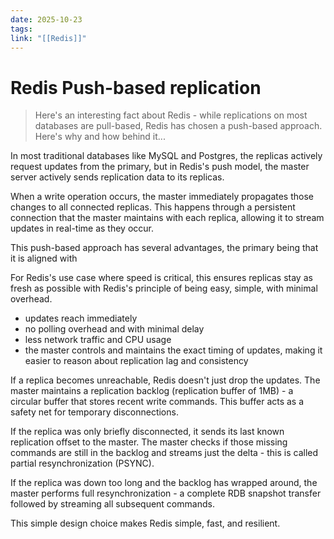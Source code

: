 ```yaml
---
date: 2025-10-23
tags:
link: "[[Redis]]"
---
```


# Redis Push-based replication

> Here's an interesting fact about Redis - while replications on most databases are pull-based, Redis has chosen a push-based approach. Here's why and how behind it...

In most traditional databases like MySQL and Postgres, the replicas actively request updates from the primary, but in Redis's push model, the master server actively sends replication data to its replicas.

When a write operation occurs, the master immediately propagates those changes to all connected replicas. This happens through a persistent connection that the master maintains with each replica, allowing it to stream updates in real-time as they occur.

This push-based approach has several advantages, the primary being that it is aligned with 

For Redis's use case where speed is critical, this ensures replicas stay as fresh as possible with Redis's principle of being easy, simple, with minimal overhead.

- updates reach immediately
- no polling overhead and with minimal delay
- less network traffic and CPU usage
- the master controls and maintains the exact timing of updates, making it easier to reason about replication lag and consistency

If a replica becomes unreachable, Redis doesn't just drop the updates. The master maintains a replication backlog (replication buffer of 1MB) - a circular buffer that stores recent write commands. This buffer acts as a safety net for temporary disconnections.

If the replica was only briefly disconnected, it sends its last known replication offset to the master. The master checks if those missing commands are still in the backlog and streams just the delta - this is called partial resynchronization (PSYNC).

If the replica was down too long and the backlog has wrapped around, the master performs full resynchronization - a complete RDB snapshot transfer followed by streaming all subsequent commands.

This simple design choice makes Redis simple, fast, and resilient.